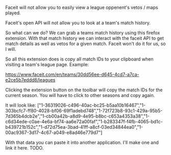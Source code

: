 Faceit will not allow you to easily view a league oppenent's vetos / maps played.

Faceit's open API will not allow you to look at a team's match history.

So what can we do? We can grab a teams match history using this firefox extension. With that match history we can interact with the faceit API to get match details as well as vetos for a given match. Faceit won't do it for us, so I will.

So all this extension does is copy all match IDs to your clipboard when visiting a team's league page.
Example:

https://www.faceit.com/en/teams/30dd56ee-d645-4cd7-a7ca-e2ce5b7eddd8/leagues

Clicking the extension button on the toolbar will copy the match IDs for the current season. You will have to click to other seasons and copy again.

It will look like: ["1-36319026-c496-40ac-bc25-b5aa10b16467","1-303bcfc7-ff80-4028-bf06-69f1adebd748","1-72f723b8-93c1-429a-95b5-7d365b4dcb2e","1-cb00a42b-a8d9-4e95-b8bc-c653a4353a38","1-c6d34ede-c0ae-4e6a-bf74-aa6e72a00faf","1-b283347f-f4fb-4065-bd1c-b439721b152c","1-d72d75ea-3bad-41ff-a8cf-03ed34844ea0","1-00ac9367-3d17-4c67-a049-e8ad46e779d7"]

With that data you can paste it into another application. I'll make one and link it here. TODO.
